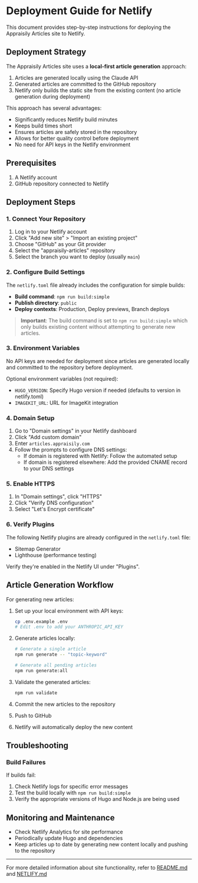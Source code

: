 # Deployment Guide for Netlify

This document provides step-by-step instructions for deploying the Appraisily Articles site to Netlify.

## Deployment Strategy

The Appraisily Articles site uses a **local-first article generation** approach:

1. Articles are generated locally using the Claude API
2. Generated articles are committed to the GitHub repository
3. Netlify only builds the static site from the existing content (no article generation during deployment)

This approach has several advantages:
- Significantly reduces Netlify build minutes
- Keeps build times short
- Ensures articles are safely stored in the repository
- Allows for better quality control before deployment
- No need for API keys in the Netlify environment

## Prerequisites

1. A Netlify account
2. GitHub repository connected to Netlify

## Deployment Steps

### 1. Connect Your Repository

1. Log in to your Netlify account
2. Click "Add new site" > "Import an existing project"
3. Choose "GitHub" as your Git provider
4. Select the "appraisily-articles" repository
5. Select the branch you want to deploy (usually `main`)

### 2. Configure Build Settings

The `netlify.toml` file already includes the configuration for simple builds:

- **Build command**: `npm run build:simple`
- **Publish directory**: `public`
- **Deploy contexts**: Production, Deploy previews, Branch deploys

> **Important**: The build command is set to `npm run build:simple` which only builds existing content without attempting to generate new articles.

### 3. Environment Variables

No API keys are needed for deployment since articles are generated locally and committed to the repository before deployment.

Optional environment variables (not required):
- `HUGO_VERSION`: Specify Hugo version if needed (defaults to version in netlify.toml)
- `IMAGEKIT_URL`: URL for ImageKit integration

### 4. Domain Setup

1. Go to "Domain settings" in your Netlify dashboard
2. Click "Add custom domain"
3. Enter `articles.appraisily.com`
4. Follow the prompts to configure DNS settings:
   - If domain is registered with Netlify: Follow the automated setup
   - If domain is registered elsewhere: Add the provided CNAME record to your DNS settings

### 5. Enable HTTPS

1. In "Domain settings", click "HTTPS"
2. Click "Verify DNS configuration" 
3. Select "Let's Encrypt certificate"

### 6. Verify Plugins

The following Netlify plugins are already configured in the `netlify.toml` file:
- Sitemap Generator
- Lighthouse (performance testing)

Verify they're enabled in the Netlify UI under "Plugins".

## Article Generation Workflow

For generating new articles:

1. Set up your local environment with API keys:
   ```bash
   cp .env.example .env
   # Edit .env to add your ANTHROPIC_API_KEY
   ```

2. Generate articles locally:
   ```bash
   # Generate a single article
   npm run generate -- "topic-keyword"
   
   # Generate all pending articles
   npm run generate:all
   ```

3. Validate the generated articles:
   ```bash
   npm run validate
   ```

4. Commit the new articles to the repository
5. Push to GitHub
6. Netlify will automatically deploy the new content

## Troubleshooting

### Build Failures

If builds fail:
1. Check Netlify logs for specific error messages
2. Test the build locally with `npm run build:simple`
3. Verify the appropriate versions of Hugo and Node.js are being used

## Monitoring and Maintenance

- Check Netlify Analytics for site performance
- Periodically update Hugo and dependencies
- Keep articles up to date by generating new content locally and pushing to the repository

---

For more detailed information about site functionality, refer to [README.md](README.md) and [NETLIFY.md](NETLIFY.md)